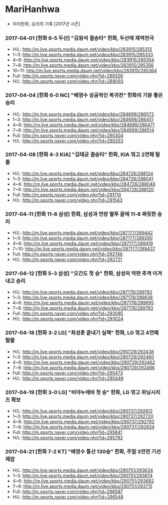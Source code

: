 # MariHanhwa
- 마리한화, 승리의 기록 [2017년 시즌]

### 2017-04-01 [한화 6-5 두산] "김원석 결승타" 한화, 두산에 재역전극
- H/L: http://m.live.sports.media.daum.net/video/kbo/283915/285312
- 1~3: http://m.live.sports.media.daum.net/video/kbo/283915/285333
- 4~6: http://m.live.sports.media.daum.net/video/kbo/283915/285354
- 7~9: http://m.live.sports.media.daum.net/video/kbo/283915/285356
- 10~11: http://m.live.sports.media.daum.net/video/kbo/283915/285364
- Full: http://m.sports.naver.com/video.nhn?id=289326
- H/L: http://m.sports.naver.com/video.nhn?id=289093

### 2017-04-04 [한화 6-0 NC] "배영수 성공적인 복귀전" 한화의 기분 좋은 승리
- H/L: http://m.live.sports.media.daum.net/video/kbo/284699/286572
- 1~3: http://m.live.sports.media.daum.net/video/kbo/284699/286451
- 4~6: http://m.live.sports.media.daum.net/video/kbo/284699/286471
- 7~9: http://m.live.sports.media.daum.net/video/kbo/284699/286514
- Full: http://m.sports.naver.com/video.nhn?id=290304
- H/L: http://m.sports.naver.com/video.nhn?id=290253

### 2017-04-08 [한화 4-3 KIA] "김태균 결승타" 한화, KIA 꺾고 2연패 탈출
- H/L: http://m.live.sports.media.daum.net/video/kbo/284726/288124
- 1~3: http://m.live.sports.media.daum.net/video/kbo/284726/288041
- 4~6: http://m.live.sports.media.daum.net/video/kbo/284726/288048
- 7~9: http://m.live.sports.media.daum.net/video/kbo/284726/288120
- Full: http://m.sports.naver.com/video.nhn?id=291710
- H/L: http://m.sports.naver.com/video.nhn?id=291543

### 2017-04-11 [한화 11-8 삼성] 한화, 삼성과 연장 혈투 끝에 11-8 짜릿한 승리
- H/L: http://m.live.sports.media.daum.net/video/kbo/287177/289442
- 1~3: http://m.live.sports.media.daum.net/video/kbo/287177/289290
- 4~6: http://m.live.sports.media.daum.net/video/kbo/287177/289419
- 7~10: http://m.live.sports.media.daum.net/video/kbo/287177/289437
- Full: http://m.sports.naver.com/video.nhn?id=292746
- H/L: http://m.sports.naver.com/video.nhn?id=292721

### 2017-04-12 [한화 5-3 삼성] "오간도 첫 승" 한화, 삼성의 막판 추격 이겨내고 승리
- H/L: http://m.live.sports.media.daum.net/video/kbo/287178/289782
- 1~3: http://m.live.sports.media.daum.net/video/kbo/287178/289638
- 4~6: http://m.live.sports.media.daum.net/video/kbo/287178/289695
- 7~9: http://m.live.sports.media.daum.net/video/kbo/287178/289783
- Full: http://m.sports.naver.com/video.nhn?id=293085
- H/L: http://m.sports.naver.com/video.nhn?id=293024

### 2017-04-18 [한화 3-2 LG] "최성훈 끝내기 실책" 한화, LG 꺾고 4연패 탈출
- H/L: http://m.live.sports.media.daum.net/video/kbo/290729/292438
- 1~3: http://m.live.sports.media.daum.net/video/kbo/290729/292460
- 4~6: http://m.live.sports.media.daum.net/video/kbo/290729/292462
- 7~9: http://m.live.sports.media.daum.net/video/kbo/290729/292466
- Full: http://m.sports.naver.com/video.nhn?id=295473
- H/L: http://m.sports.naver.com/video.nhn?id=295449

### 2017-04-19 [한화 3-0 LG] "비야누에바 첫 승" 한화, LG 꺾고 위닝시리즈 확보
- H/L: http://m.live.sports.media.daum.net/video/kbo/290737/292812
- 1~3: http://m.live.sports.media.daum.net/video/kbo/290737/292720
- 4~6: http://m.live.sports.media.daum.net/video/kbo/290737/292792
- 7~9: http://m.live.sports.media.daum.net/video/kbo/290737/292834
- Full: http://m.sports.naver.com/video.nhn?id=295841
- H/L: http://m.sports.naver.com/video.nhn?id=295792

### 2017-04-21 [한화 7-2 KT] "배영수 통산 130승" 한화, 주말 3연전 기선제압
- H/L: http://m.live.sports.media.daum.net/video/kbo/290751/293634
- 1~3: http://m.live.sports.media.daum.net/video/kbo/290751/293674
- 4~6: http://m.live.sports.media.daum.net/video/kbo/290751/293682
- 7~9: http://m.live.sports.media.daum.net/video/kbo/290751/293715
- Full: http://m.sports.naver.com/video.nhn?id=296587
- H/L: http://m.sports.naver.com/video.nhn?id=296548

